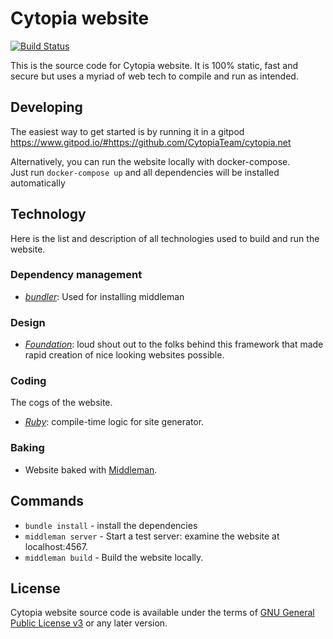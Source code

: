# Cytopia website
[![Build Status](https://travis-ci.org/CytopiaTeam/cytopia.net.svg?branch=master)](https://travis-ci.org/CytopiaTeam/cytopia.net)

This is the source code for Cytopia website. It is 100% static, fast and secure but uses a myriad of web tech to compile and run as intended.

## Developing 
The easiest way to get started is by running it in a gitpod
https://www.gitpod.io/#https://github.com/CytopiaTeam/cytopia.net

Alternatively, you can run the website locally with docker-compose.  
Just run `docker-compose up` and all dependencies will be installed automatically

## Technology
Here is the list and description of all technologies used to build and run the website.

### Dependency management
* _[bundler](https://bundler.io/)_: Used for installing middleman

### Design
* _[Foundation](http://foundation.zurb.com/)_: loud shout out to the folks behind this framework that made rapid creation of nice looking websites possible.

### Coding
The cogs of the website.

* _[Ruby](https://ruby-lang.org/)_: compile-time logic for site generator.

### Baking
* Website baked with [Middleman](https://middlemanapp.com).

## Commands
* `bundle install` - install the dependencies
* `middleman server` - Start a test server: examine the website at localhost:4567.
* `middleman build` - Build the website locally.

## License

Cytopia website source code is available under the terms of [GNU General Public License v3](http://www.gnu.org/licenses/gpl.html) or any later version.
